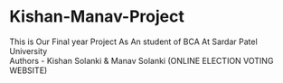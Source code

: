 # Kishan-Manav-Project
This is Our Final year Project As An student of BCA At Sardar Patel University <br>
Authors - Kishan Solanki & Manav Solanki (ONLINE ELECTION VOTING WEBSITE)
